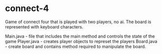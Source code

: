 # connect-4
Game of connect four that is played with two players, no ai. The board is represented with keyboard characters. 

Main.java - file that includes the main method and controls the state of the game
Player.java - creates player objects to represet the players
Board.java - create board and contains method required to manipulate the board. 

